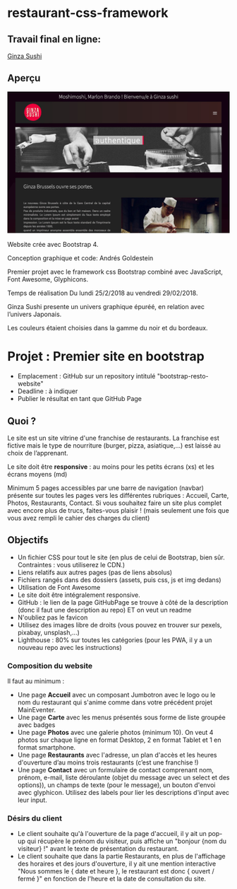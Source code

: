 # restaurant-css-framework


## Travail final en ligne:
[Ginza Sushi](https://andresgol.github.io/bootstrap-resto-website/index.html)

## Aperçu

<img src="https://github.com/AndresGol/bootstrap-resto-website/blob/master/images/screenshot.jpeg">

Website crée avec Bootstrap 4.

Conception graphique et code: Andrés Goldestein

Premier projet avec le framework css Bootstrap combiné avec JavaScript, Font Awesome, Glyphicons.

Temps de réalisation
Du lundi 25/2/2018 au vendredi 29/02/2018.

Ginza Sushi presente un univers graphique épuréé, en relation avec l’univers Japonais.

Les couleurs étaient choisies dans la gamme du noir et du bordeaux.



# Projet : Premier site en bootstrap

- Emplacement : GitHub sur un repository intitulé "bootstrap-resto-website"
- Deadline : à indiquer
- Publier le résultat en tant que GitHub Page


## Quoi ?

Le site est un site vitrine d'une franchise de restaurants. La franchise est fictive mais le type de nourriture (burger, pizza, asiatique,...) est laissé au choix de l’apprenant.

Le site doit être **responsive** : au moins pour les petits écrans (xs) et les écrans moyens (md)

Minimum 5 pages accessibles par une barre de navigation (navbar) présente sur toutes les pages vers les différentes rubriques : Accueil, Carte, Photos, Restaurants, Contact.
Si vous souhaitez faire un site plus complet avec encore plus de trucs, faites-vous plaisir ! (mais seulement une fois que vous avez rempli le cahier des charges du client)

## Objectifs 
- Un fichier CSS pour tout le site (en plus de celui de Bootstrap, bien sûr. Contraintes : vous utiliserez le CDN.)
- Liens relatifs aux autres pages (pas de liens absolus)
- Fichiers rangés dans des dossiers (assets, puis css, js et img dedans)
- Utilisation de Font Awesome
- Le site doit être intégralement responsive.
- GitHub : le lien de la page GitHubPage se trouve à côté de la description (donc il faut une description au repo) ET on veut un readme
- N'oubliez pas le favicon
- Utilisez des images libre de droits (vous pouvez en trouver sur pexels, pixabay, unsplash,...)
- Lighthouse : 80% sur toutes les catégories (pour les PWA, il y a un nouveau repo avec les instructions)

### Composition du website
Il faut au minimum :
- Une page **Accueil** avec un composant Jumbotron avec le logo ou le nom du restaurant qui s'anime comme dans votre précédent projet MainEventer.
- Une page **Carte** avec les menus présentés sous forme de liste groupée avec badges
- Une page **Photos** avec une galerie photos (minimum 10). On veut 4 photos sur chaque ligne en format Desktop, 2 en format Tablet et 1 en format smartphone.
- Une page **Restaurants** avec l'adresse, un plan d'accès et les heures d'ouverture d’au moins trois restaurants (c’est une franchise !)
- Une page **Contact** avec un formulaire de contact comprenant nom, prénom, e-mail, liste déroulante (objet du message avec un select et des options)), un champs de texte (pour le message), un bouton d'envoi avec glyphicon. Utilisez des labels pour lier les descriptions d'input avec leur input.


### Désirs du client

- Le client souhaite qu'à l'ouverture de la page d'accueil, il y ait un pop-up qui récupère le prénom du visiteur, puis affiche un "bonjour {nom du visiteur} !" avant le texte de présentation du restaurant.
- Le client souhaite que dans la partie Restaurants, en plus de l'affichage des horaires et des jours d'ouverture, il y ait une mention interactive "Nous sommes le { date et heure }, le restaurant est donc { ouvert / fermé }" en fonction de l'heure et la date de consultation du site.

